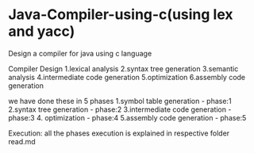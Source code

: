 # Java-Compiler-using-c(using lex and yacc)

Design a compiler for java using c language

Compiler Design 
1.lexical analysis
2.syntax tree generation
3.semantic analysis
4.intermediate code generation
5.optimization
6.assembly code generation

we have done these in 5 phases
1.symbol table generation - phase:1
2.syntax tree generation - phase:2
3.intermediate code generation - phase:3
4. optimization - phase:4
5.assembly code generation - phase:5

Execution:
all the phases execution is explained in respective folder read.md

